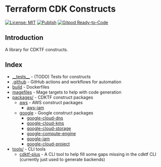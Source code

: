 # Terraform CDK Constructs

[![License: MIT](https://img.shields.io/badge/License-MIT-yellow.svg)](https://raw.githubusercontent.com/strongishllama/terraform-cdk-constructs/main/LICENSE)
[![Publish](https://github.com/strongishllama/terraform-cdk-constructs/actions/workflows/publish.yaml/badge.svg)](https://github.com/strongishllama/terraform-cdk-constructs/actions/workflows/publish.yaml)
[![Gitpod Ready-to-Code](https://img.shields.io/badge/Gitpod-ready--to--code-blue?logo=gitpod)](https://gitpod.io/#https://github.com/strongishllama/terraform-cdk-constructs)

## Introduction

A library for CDKTF constructs.

## Index

- [\_\_tests\_\_](https://github.com/strongishllama/terraform-cdk-constructs/tree/main/__tests__) - (TODO) Tests for constructs
- [.github](https://github.com/strongishllama/terraform-cdk-constructs/tree/main/.github) - GitHub actions and workflows for automation
- [build](https://github.com/strongishllama/terraform-cdk-constructs/tree/main/build) - Dockerfiles
- [magefiles](https://github.com/strongishllama/terraform-cdk-constructs/tree/main/magefiles) - Mage targets to help with code generation
- [packages/](https://github.com/strongishllama/terraform-cdk-constructs/tree/main/packages) - CDKTF construct packages
  - [aws](https://github.com/strongishllama/terraform-cdk-constructs/tree/main/packages/aws) - AWS construct packages
    - [aws-iam](https://github.com/strongishllama/terraform-cdk-constructs/tree/main/packages/aws/iam)
  - [google](https://github.com/strongishllama/terraform-cdk-constructs/tree/main/packages/google) - Google construct packages
    - [google-cloud-dns](https://github.com/strongishllama/terraform-cdk-constructs/tree/main/packages/google/cloud-dns)
    - [google-cloud-kms](https://github.com/strongishllama/terraform-cdk-constructs/tree/main/packages/google/cloud-kms)
    - [google-cloud-storage](https://github.com/strongishllama/terraform-cdk-constructs/tree/main/packages/google/cloud-storage)
    - [google-compute-engine](https://github.com/strongishllama/terraform-cdk-constructs/tree/main/packages/google/compute-engine)
    - [google-iam](https://github.com/strongishllama/terraform-cdk-constructs/tree/main/packages/google/iam)
    - [google-cloud-project](https://github.com/strongishllama/terraform-cdk-constructs/tree/main/packages/google/project)
- [tools/](https://github.com/strongishllama/terraform-cdk-constructs/tree/main/tools) - CLI tools
  - [cdktf-plus](https://github.com/strongishllama/terraform-cdk-constructs/tree/main/tools/cdktf-plus) - A CLI tool to help fill some gaps missing in the cdktf CLI (currently just used to generate backends)
